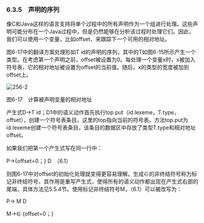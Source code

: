 ### 6.3.5　声明的序列

像C和Java这样的语言支持将单个过程中的所有声明作为一个组进行处理。这些声明可能分布在一个Java过程中，但是仍然能够在分析该过程时处理它们。因此，我们可以使用一个变量，比如offset，来跟踪下一个可用的相对地址。

图6-17中的翻译方案处理形如T id的声明的序列，其中的T如图6-15所示产生一个类型。在考虑第一个声明之前，offset被设置为0。每处理一个变量x时，x被加入符号表，它的相对地址被设置为offset的当前值。随后，x的类型的宽度被加到offset上。

![256-2](../Images/image04403.jpeg)

图6-17　计算被声明变量的相对地址

产生式D→T id；D1中的语义动作首先执行top.put（id.lexeme，T.type，offset），创建一个符号表条目。这里的top指向当前的符号表。方法top.put为id.lexeme创建一个符号表条目，该条目的数据区中存放了类型T.type和相对地址offset。

如果我们把第一个产生式写在同一行中：

P→{offset=0；} D　（6.1）

则图6-17中对offset的初始化处理就变得更容易理解。生成∈的非终结符号称为标记非终结符号，其作用是重写产生式，使得所有的语义动作都出现在产生式右部的尾端，具体方法见5.5.4节。使用标记非终结符号M，（6.1）可以被改写为：

P→ M D

M→∈ {offset=0；}